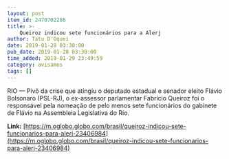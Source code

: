 ```yaml
---
layout: post
item_id: 2470702286
title: >-
    Queiroz indicou sete funcionários para a Alerj
author: Tatu D'Oquei
date: 2019-01-28 03:30:00
pub_date: 2019-01-28 03:30:00
time_added: 2019-01-29 23:49:59
category: avisamos
tags: []
---
```


RIO — Pivô da crise que atingiu o deputado estadual e senador eleito Flávio Bolsonaro (PSL-RJ), o ex-assessor parlamentar Fabrício Queiroz foi o responsável pela nomeação de pelo menos sete funcionários do gabinete de Flávio na Assembleia Legislativa do Rio.

**Link:** [https://m.oglobo.globo.com/brasil/queiroz-indicou-sete-funcionarios-para-alerj-23406984](https://m.oglobo.globo.com/brasil/queiroz-indicou-sete-funcionarios-para-alerj-23406984)

